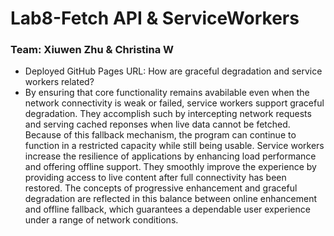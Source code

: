 # Lab8-Fetch API & ServiceWorkers
### Team: Xiuwen Zhu & Christina W
- Deployed GitHub Pages URL: 
How are graceful degradation and service workers related?
- By ensuring that core functionality remains avabilable even when the network connectivity is weak or failed, service workers support graceful degradation. They accomplish such by intercepting network requests and serving cached reponses when live data cannot be fetched. Because of this fallback mechanism, the program can continue to function in a restricted capacity while still being usable. Service workers increase the resilience of applications by enhancing load performance and offering offline support. They smoothly improve the experience by providing access to live content after full connectivity has been restored. The concepts of progressive enhancement and graceful degradation are reflected in this balance between online enhancement and offline fallback, which guarantees a dependable user experience under a range of network conditions.